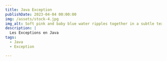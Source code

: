 ```yaml
---
title: Java Exception
publishDate: 2023-04-04 00:00:00
img: /assets/stock-4.jpg
img_alt: Soft pink and baby blue water ripples together in a subtle texture.
description: |
  Les Exceptions en Java
tags:
  - Java
  - Exception

---
```

